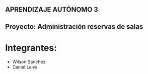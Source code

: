 ## APRENDIZAJE AUTÓNOMO 3

## Proyecto: Administración reservas de salas

# Integrantes:

* Wilson Sanchez
* Daniel Leiva

